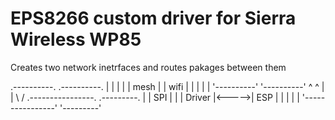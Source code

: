 # EPS8266 custom driver for Sierra Wireless WP85

Creates two network inetrfaces and routes pakages between them


 .----------.   .----------.
 |          |   |          |
 |   mesh   |   |   wifi   |
 |          |   |          |
 '----------'   '----------'
       ^             ^
       |             |
        \           /
     .----------------.       .---------.
     |                |  SPI  |         |
     |     Driver     |<----->|   ESP   |
     |                |       |         |
     '----------------'       '---------' 